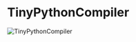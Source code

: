 # TinyPythonCompiler

![TinyPythonCompiler](https://github.com/seol-yun/TinyPythonCompiler/assets/57548347/a67cdff3-42cb-455f-953e-9100bc7432d8)
